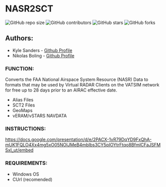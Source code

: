# NASR2SCT

![GitHub repo size](https://img.shields.io/github/repo-size/Nikolai558/NASR2SCT)
![GitHub contributors](https://img.shields.io/github/contributors/Nikolai558/NASR2SCT)
![GitHub stars](https://img.shields.io/github/stars/Nikolai558/NASR2SCT?style=social)
![GitHub forks](https://img.shields.io/github/forks/Nikolai558/NASR2SCT?style=social)

## Authors: 
- Kyle Sanders - [Github Profile](https://github.com/KSanders7070)
- Nikolas Boling - [Github Profile](https://github.com/Nikolai558)

### FUNCTION:
Converts the FAA National Airspace System Resource (NASR) Data to formats that may be used by Virtual RADAR Clients on the VATSIM network for free up to 28 days prior to an AIRAC effective date.
- Alias Files
- SCT2 Files
- GeoMaps
- vERAM/vSTARS NAVDATA

### INSTRUCTIONS:
https://docs.google.com/presentation/d/e/2PACX-1vR79DqYD9FxQhA-mUK1FQLO4Xx4mg5xO05NOIJMeB4mbIbs3CY5pIOYtrFtqo8BfmlCFaJSFMSxI_ut/embed

### REQUIREMENTS:
- Windows OS
- CUrl (recomended)

